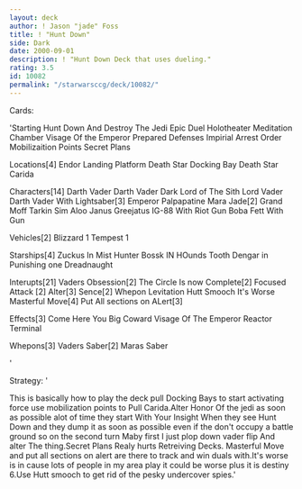 ```yaml
---
layout: deck
author: ! Jason "jade" Foss
title: ! "Hunt Down"
side: Dark
date: 2000-09-01
description: ! "Hunt Down Deck that uses dueling."
rating: 3.5
id: 10082
permalink: "/starwarsccg/deck/10082/"
---
```

Cards: 

'Starting
Hunt Down And Destroy The Jedi
Epic Duel
Holotheater
Meditation Chamber
Visage Of the Emperor
Prepared Defenses
Impirial Arrest Order
Mobilizaition Points
Secret Plans

Locations[4]
Endor Landing Platform
Death Star Docking Bay
Death Star
Carida

Characters[14]
Darth Vader
Darth Vader Dark Lord of The Sith
Lord Vader
Darth Vader With Lightsaber[3]
Emperor Palpapatine
Mara Jade[2]
Grand Moff Tarkin
Sim Aloo
Janus Greejatus
IG-88 With Riot Gun
Boba Fett With Gun

Vehicles[2]
Blizzard 1
Tempest 1

Starships[4]
Zuckus In Mist Hunter
Bossk IN HOunds Tooth
Dengar in Punishing one
Dreadnaught

Interupts[21]
Vaders Obsession[2]
The Circle Is now Complete[2]
Focused Attack [2]
Alter[3]
Sence[2]
Whepon Levitation
Hutt Smooch
It's Worse
Masterful Move[4]
Put All sections on ALert[3]

Effects[3]
Come Here You Big Coward
Visage Of The Emperor
Reactor Terminal

Whepons[3]
Vaders Saber[2]
Maras Saber












'

Strategy: '

This is basically how to play the deck pull Docking Bays to start activating force use mobilization points to Pull Carida.Alter Honor Of the jedi as soon as possible alot of time they start With Your Insight When they see Hunt Down and they dump it as soon as possible even if the don't occupy a battle ground so on the second turn Maby first I just plop down vader flip And alter The thing.Secret Plans Realy hurts Retreiving Decks.
Masterful Move and put all sections on alert are there to track and win duals with.It's worse is in cause lots of people in my area play it could be worse plus it is destiny 6.Use Hutt smooch to get rid of the pesky undercover spies.'

